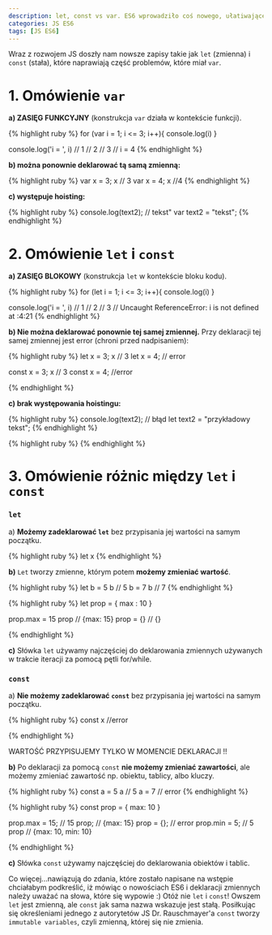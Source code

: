 ```yaml
---
description: let, const vs var. ES6 wprowadziło coś nowego, ułatiwającego kodowanie, ale…
categories: JS ES6
tags: [JS ES6]
---
```

Wraz z rozwojem JS doszły nam nowsze zapisy takie jak `let` (zmienna) i `const` (stała), które naprawiają część problemów, które miał `var`.

# 1. Omówienie ```var```

**a) ZASIĘG FUNKCYJNY** (konstrukcja `var` działa w kontekście funkcji).

{% highlight ruby %}
for (var i = 1; i <= 3; i++){ 
console.log(i) 
} 

console.log('i = ', i)
// 1
// 2
// 3
// i =  4
{% endhighlight %}

**b) można ponownie deklarować tą samą zmienną:**


{% highlight ruby %}
var x = 3;
x           // 3
var x = 4; 
x           //4
{% endhighlight %}

**c) występuje hoisting:**


{% highlight ruby %}
console.log(text2); // tekst"
var text2 = "tekst";
{% endhighlight %}


# 2. Omówienie ```let``` i ```const```

**a) ZASIĘG BLOKOWY** (konstrukcja ```let``` w kontekście bloku kodu).

{% highlight ruby %}
for (let i = 1; i <= 3; i++){ 
console.log(i) 
} 

console.log('i = ', i)
// 1
// 2
// 3
// Uncaught ReferenceError: i is not defined
    at <anonymous>:4:21
{% endhighlight %}

**b) Nie można deklarować ponownie tej samej zmiennej.** Przy deklaracji tej samej zmiennej jest error (chroni przed nadpisaniem):


{% highlight ruby %}
let x = 3;
x           // 3
let x = 4; // error


const x = 3;
x  // 3
const x = 4; //error

{% endhighlight %}

**c) brak występowania hoistingu:**


{% highlight ruby %}
console.log(text2);         // błąd
let text2 = "przykładowy tekst";
{% endhighlight %}


{% highlight ruby %}
{% endhighlight %}

# 3. Omówienie różnic między ```let``` i ```const```

### ```let```


a) **Możemy zadeklarować ```let```** bez przypisania jej wartości na samym początku.

{% highlight ruby %}
let x
{% endhighlight %}

**b)** ```Let``` tworzy zmienne, którym potem **możemy zmieniać wartość**.


{% highlight ruby %}
let b = 5
b   // 5
b = 7
b   // 7
{% endhighlight %}


{% highlight ruby %}
let prop = {
    max : 10
}

prop.max = 15
prop // {max: 15}
prop = {} // {}

{% endhighlight %}

**c)** Słówka ```let``` używamy najczęściej do deklarowania zmiennych używanych w trakcie iteracji za pomocą pętli for/while.

### ```const```


a) **Nie możemy zadeklarować `const`** bez przypisania jej wartości na samym początku.

{% highlight ruby %}
const x     //error

{% endhighlight %}

WARTOŚĆ PRZYPISUJEMY TYLKO W MOMENCIE DEKLARACJI !!

**b)** Po deklaracji za pomocą `const` **nie możemy zmieniać zawartości**, ale możemy zmieniać zawartość np. obiektu, tablicy, albo kluczy.


{% highlight ruby %}
const a = 5
a       // 5
a = 7   // error 
{% endhighlight %}


{% highlight ruby %}
const prop = {
max: 10
}

prop.max = 15; // 15
prop;       // {max: 15}
prop = {};  // error
prop.min = 5;  // 5
prop        // {max: 10, min: 10}

{% endhighlight %}

**c)** Słówka ```const``` używamy najczęściej do deklarowania obiektów i tablic.


Co więcej...nawiązują do zdania, które zostało napisane na wstępie chciałabym podkreślić, iż mówiąc o nowościach ES6 i deklaracji zmiennych
należy uważać na słowa, które się wypowie :) Otóż nie ```let``` i ```const```! Owszem  ```let``` jest zmienną, ale ```const``` jak sama nazwa wskazuje jest stałą. 
Posiłkując się określeniami jednego z autorytetów JS Dr. Rauschmayer'a ```const``` tworzy ```immutable variables```, czyli zmienną, której się nie zmienia.